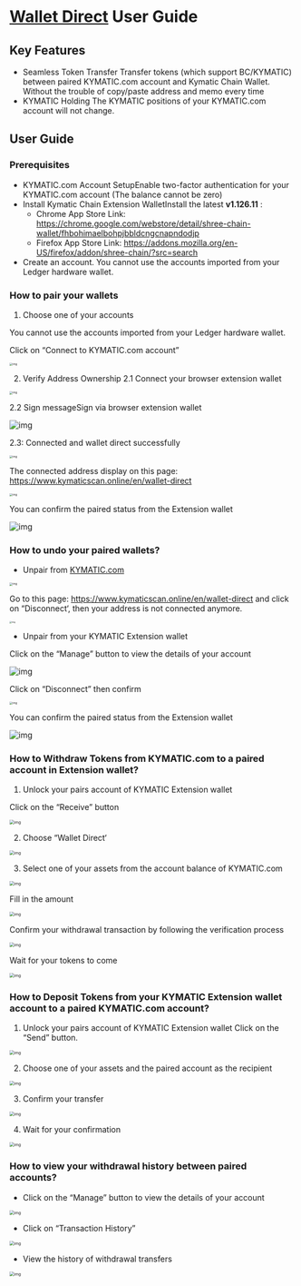 # [Wallet Direct](https://www.kymaticscan.online/en/wallet-direct) User Guide

## Key Features
- Seamless Token Transfer
Transfer tokens (which support BC/KYMATIC) between paired KYMATIC.com account and Kymatic Chain Wallet. Without the trouble of copy/paste address and memo every time
- KYMATIC Holding
The KYMATIC  positions of your KYMATIC.com account will not change.




## User Guide
### Prerequisites
- KYMATIC.com Account SetupEnable two-factor authentication for your KYMATIC.com account (The balance cannot be zero)
- Install Kymatic Chain Extension WalletInstall the latest **v1.126.11** :
	- Chrome App Store Link: https://chrome.google.com/webstore/detail/shree-chain-wallet/fhbohimaelbohpjbbldcngcnapndodjp
	- Firefox App Store Link: https://addons.mozilla.org/en-US/firefox/addon/shree-chain/?src=search
- Create an account. You cannot use the accounts imported from your Ledger hardware wallet.

### How to pair your wallets

1. Choose one of your accounts 

You cannot use the accounts imported from your Ledger hardware wallet.

Click on “Connect to KYMATIC.com account”

<img src="https://lh3.googleusercontent.com/xWq_Rs201yfKQ1rUES8BRyQWevCok8l38xaLXUafqsIbcD_uFFlXG2s-6ypX1bIa-4N1_oZRrEUcKQP2RfzlUVTGz4ILuXcpbgXcjCYKYNVDu3UqApAgEOqd_O_oa1jrZqm1yFj6" alt="img" style="zoom:33%;" />

2. Verify Address Ownership
2.1 Connect your browser extension wallet

<img src="https://lh4.googleusercontent.com/YsG4A4Bwv5TJ4GlGp1RnKYuKKtqmwWVwGLMY-PsnfULj7enrqaEfqecUooHPI_-3-N_yVMfcrq-M9Vua71KWEZ9Y18Nbkr_RN8h98JaaZ0AZDjUbAGMv8XevdWFjrVf6u70rCdW4" alt="img" style="zoom:33%;" />


2.2 Sign messageSign via browser extension wallet

![img](https://lh5.googleusercontent.com/jg9aisylcV0X63iwRvvX1vqpzZcSQjK5Dn-AwBvnMRtsvfQsY2NjUdQnUZ8WEBIsijuKIgPsPq4TyWk5rEQBTqdwWJRrG7476aUXYKUOq7F3UfDZ8Iqg9v9lXBRGiv39cCLzyGoi)

2.3: Connected and wallet direct successfully

<img src="https://lh6.googleusercontent.com/Pei1_aEhE5tnT27s0wULsdH-CV2cgKBoR7KZyoquoEbWNfxE_AykTcIihDgwHIa5mUVhsEuMgQdjM02oUqoxH96Y5g_gEJp7pbfnQ0gj3Fom2Ad6s6pMyCj4FTnnjsxePPSfJRVa" alt="img" style="zoom:33%;" />

The connected address display on this page: https://www.kymaticscan.online/en/wallet-direct 

<img src="https://lh4.googleusercontent.com/78UWTlOflzaiSipnOEoc0wKzl1x_4-si4QG-v4XWl3rf1-tFcV5Ug35PcwVS3Rgorabnee5KtZuOwTZKn0k-UBduTqQJEDJK2A-BSMxmNyDobvqvNOktLj5xB9tpg3d-1zd5UrBd" alt="img" style="zoom:33%;" />

You can confirm the paired status from the Extension wallet



![img](https://lh3.googleusercontent.com/FNKXPv4IdCglDjUp8V_Ai-hbz5giUC5ryg05L1dHCBy-X4tQJzVxPXS_fDo2woH9wuPcoiNuenAeG_oX0AfguELXHD-OGZUKR25_x_M_KZaBpE1-UXt5n3Xtwf-UvPqIKxSawFdc)

### How to undo your paired wallets?

- Unpair from [KYMATIC.com](https://www.kymaticscan.online/en/wallet-direct)

<img src="https://lh4.googleusercontent.com/78UWTlOflzaiSipnOEoc0wKzl1x_4-si4QG-v4XWl3rf1-tFcV5Ug35PcwVS3Rgorabnee5KtZuOwTZKn0k-UBduTqQJEDJK2A-BSMxmNyDobvqvNOktLj5xB9tpg3d-1zd5UrBd" alt="img" style="zoom:33%;" />



Go to this page: https://www.kymaticscan.online/en/wallet-direct and click on “Disconnect‘, then your address is not connected anymore.

<img src="https://lh5.googleusercontent.com/bZGc8FAkgO_Q3k1S_XLpPLEJFP4ypIj4dGKj3WtkBNrAUatx7igSzkTIn-XJtOzD34DF3YHzQ1L2Pj54nVpSDu53DU7DuJvruPPaQV2LO-fNs19vSrJB-lTN9ooo4SC9TWnKCv8N" alt="img" style="zoom:25%;" />

- Unpair from your KYMATIC Extension wallet 

Click on the “Manage” button to view the details of your account

![img](https://lh5.googleusercontent.com/sU3RmN-wo6gCR3R9Jn9fyMLay06DhbNiv_UHbkoBcSqaOTsJh4mZl00Hm8ARnNOXJnv7He2Is9rgSuuHhbpjPS-QAk5G-S7n_S-n5AcBrUqIsPI3vz3sd1hqf932zWhO5j5CUtdo)

Click on “Disconnect” then confirm

<img src="https://lh4.googleusercontent.com/olFs-muEq8tpF7NYnJU-VnGYCQZJKTHMkZBaEDJVq_UmgjH7y22AtbwWhGbHu9biRHtKQrxOvteDcM29Q5QzQB2WMVXXZdYK2cDF7Zvc6bKl8ntKcKeq5pzJ9p10uz9iZ25QOywY" alt="img" style="zoom:33%;" />

You can confirm the paired status from the Extension wallet

![img](https://lh6.googleusercontent.com/_oTorh_azMIZ4UA0GM3ABna2gd68H8qVwF_d059z8Sb8eIKEqIZYtOyFxREwFg7acS6dFdFsty8mtOo3Ct6B4Ixe5AY9pD1Q_KnPMvTTUx63di3EhSFD-2CrSzHz53lxyCg771b1)

### How to Withdraw Tokens from KYMATIC.com to a paired account in Extension wallet?

1. Unlock your pairs account of KYMATIC Extension wallet

Click on the “Receive” button

<img src="https://lh6.googleusercontent.com/NppXCGw5R4sWIEdMc9cItLhFLWY2cO5nz3U45bb2l1_WWtBkAm_6u09kok0MroESlFh5qDjBX54vyAJaYIzj2pBEfYNr7Gk8MdjoU8JM4BWk8vv-fE1y468qy-YjeVV3inUMFcmW" alt="img" style="zoom:50%;" />

2. Choose “Wallet Direct‘

<img src="https://lh5.googleusercontent.com/gQrFH4D73Fs7aHktXUcStHQ2q7QYFpfJfFhZkr3oCGuAx2-x-aHM0jhl1Fh6NZWudWWisu8G4pAaxv5xio8Anqtubv9i356GUtrDOVr_hXzxFWHCFiYoodi6afnPCLxytShx_W1t" alt="img" style="zoom:50%;" />

3. Select one of your assets from the account balance of KYMATIC.com

<img src="https://lh5.googleusercontent.com/s17XoOQR38OkjAILbcWVamcqejvHZpXMM-86eZLxLjd9_gFY4fKFkCVn8OvVOx8iFmJEe1GtXzkzD-JR5N5SDM9G_b4N-jZQ2MCvj8C_uErLqZ4SnRs8SZCvY6P7i3fUPlHMIe6-" alt="img" style="zoom:50%;" />

Fill in the amount

<img src="https://lh4.googleusercontent.com/6ZTb2FgPI6RM8p_3KKiB6W1WZ6f-jb1lpubr76gNoVCY5Skle5uCtv67oL0SdJzYKYQV6i-ygu5ecYTYC0y1oOIqn-YRDCFdypEgZV0j_ji141mEVXvhC_-ThXtoEDc7r5rlmip4" alt="img" style="zoom:50%;" />

Confirm your withdrawal transaction by following the verification process

<img src="https://lh5.googleusercontent.com/vM5w-y20BB2pr_RgG2Af-zwtimMjHqHmjzulCBm_ACP7dnfxWWaRp5zgrABOyhFDEFFa5zm0nuoO2rg_-0-fTs2fsHFJUX9pAgJ2GfHPl7D1OgIyZdOZBlvwsOW3F-U_m68MsGdg" alt="img" style="zoom:50%;" />

Wait for your tokens to come

<img src="https://lh3.googleusercontent.com/GtUHs9J1IbvLRhVCuPG0xCCzDEI9KjiZpVXGxRXfnukl6OxHG7GqCaUI5K6Zew4OByG1mNobgfjzjOjJGlae0LI_dpgL-1VNGsxzf39HMzS3QzXABhsTyEWya50LdX91fdeNjpco" alt="img" style="zoom:50%;" />


### How to Deposit Tokens from your KYMATIC Extension wallet account to a paired KYMATIC.com account?

1. Unlock your pairs account of KYMATIC Extension wallet
Click on the “Send” button.

<img src="https://lh6.googleusercontent.com/NppXCGw5R4sWIEdMc9cItLhFLWY2cO5nz3U45bb2l1_WWtBkAm_6u09kok0MroESlFh5qDjBX54vyAJaYIzj2pBEfYNr7Gk8MdjoU8JM4BWk8vv-fE1y468qy-YjeVV3inUMFcmW" alt="img" style="zoom:50%;" />

2. Choose one of your assets and the paired account as the recipient

<img src="https://lh5.googleusercontent.com/6nQxZRYQYJJm2F2Wi1sAoFVoonNcMqnAFANN3hnpASxQGse1fEhuZQgI6be1a8UhO9bMBYQ9z66xhl0wLu4MOUKiSVQyfD0TyfbDigQJEssm9ultQ372U1SO6ZJmBVhwGnythZg9" alt="img" style="zoom:50%;" />

3. Confirm your transfer

<img src="https://lh4.googleusercontent.com/lob8dPvWbcNqTtCmjYn1DfjVxnyR1tFUlRcs6LE3mIA7JVt1WxH7JPTtdxu6XreyFIdtT331KpcXXx7yyE3Pcii8ImCTBo2-TsJu0DNtI2IA0s-1QQu7_cGIwmcUgo0Shwj05WtS" alt="img" style="zoom:50%;" />

4. Wait for your confirmation

<img src="https://lh4.googleusercontent.com/5Md-wiYWZyl4F9ruEAtA3K0SCx0YNJKxzk47fvnhdbPZqF8F-dSe3iGrEUq2Sr_62Twkmvk8Y2RCoy7VnoRxzePOT-T-Ta9bpNEWvX-k0pFeKvvnx87CM5zkqvxvb9oXZvk8sGp4" alt="img" style="zoom:50%;" />

### How to view your withdrawal history between paired accounts? 

- Click on the “Manage” button to view the details of your account

<img src="https://lh5.googleusercontent.com/sU3RmN-wo6gCR3R9Jn9fyMLay06DhbNiv_UHbkoBcSqaOTsJh4mZl00Hm8ARnNOXJnv7He2Is9rgSuuHhbpjPS-QAk5G-S7n_S-n5AcBrUqIsPI3vz3sd1hqf932zWhO5j5CUtdo" alt="img" style="zoom:50%;" />

- Click on “Transaction History”

<img src="https://lh6.googleusercontent.com/w7JJIrAKw6714k4OMlkTDAzg7HumiUFxNpMBhq0xJ6QiI0wYsRXpceXutTEvsgfYn_eubl4WnWGq4JKEuYHPMkX4ZZpevSfAws6CdHzh6XzwqxJtsN5QZMNbhspvKTgHWhoDKaPh" alt="img" style="zoom:50%;" />

- View the history of withdrawal transfers

<img src="https://lh6.googleusercontent.com/hy1rG61OS64mT9jjlHPjY2iiEq-qb5B5gn3BDF-033_zJhV8ITZzT0GLvU7DX0IP4HGiU5ANQbWkyui-u6XEnQTlHN4lQM3x9iAofvcbHSy_uzdcT1JGKsLt6iLotgUVr-beyZM5" alt="img" style="zoom:50%;" />